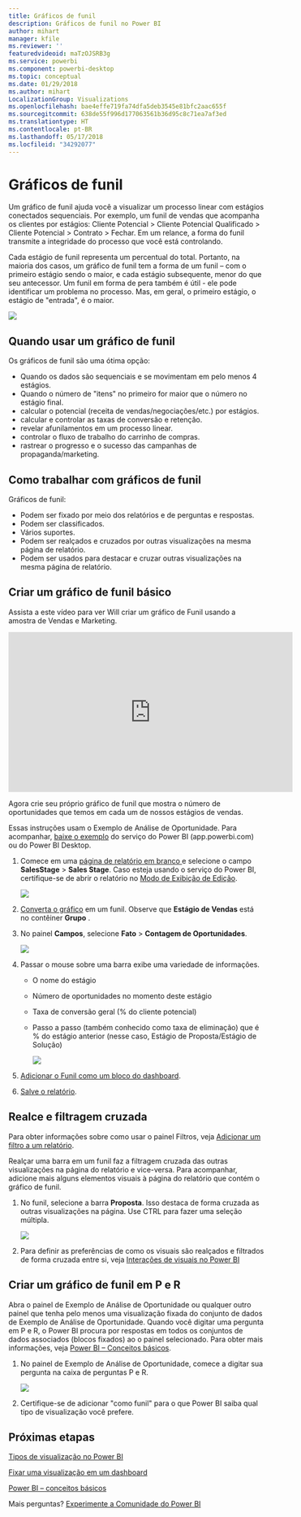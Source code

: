```yaml
---
title: Gráficos de funil
description: Gráficos de funil no Power BI
author: mihart
manager: kfile
ms.reviewer: ''
featuredvideoid: maTzOJSRB3g
ms.service: powerbi
ms.component: powerbi-desktop
ms.topic: conceptual
ms.date: 01/29/2018
ms.author: mihart
LocalizationGroup: Visualizations
ms.openlocfilehash: bae4effe719fa74dfa5deb3545e81bfc2aac655f
ms.sourcegitcommit: 638de55f996d177063561b36d95c8c71ea7af3ed
ms.translationtype: HT
ms.contentlocale: pt-BR
ms.lasthandoff: 05/17/2018
ms.locfileid: "34292077"
---
```

# <a name="funnel-charts"></a>Gráficos de funil
Um gráfico de funil ajuda você a visualizar um processo linear com estágios conectados sequenciais. Por exemplo, um funil de vendas que acompanha os clientes por estágios: Cliente Potencial \> Cliente Potencial Qualificado \> Cliente Potencial \> Contrato \> Fechar.  Em um relance, a forma do funil transmite a integridade do processo que você está controlando.

Cada estágio de funil representa um percentual do total. Portanto, na maioria dos casos, um gráfico de funil tem a forma de um funil – com o primeiro estágio sendo o maior, e cada estágio subsequente, menor do que seu antecessor.  Um funil em forma de pera também é útil - ele pode identificar um problema no processo.  Mas, em geral, o primeiro estágio, o estágio de "entrada", é o maior.

![](media/power-bi-visualization-funnel-charts/funnelplain.png)

## <a name="when-to-use-a-funnel-chart"></a>Quando usar um gráfico de funil
Os gráficos de funil são uma ótima opção:

* Quando os dados são sequenciais e se movimentam em pelo menos 4 estágios.
* Quando o número de "itens" no primeiro for maior que o número no estágio final.
* calcular o potencial (receita de vendas/negociações/etc.) por estágios.
* calcular e controlar as taxas de conversão e retenção.
* revelar afunilamentos em um processo linear.
* controlar o fluxo de trabalho do carrinho de compras.
* rastrear o progresso e o sucesso das campanhas de propaganda/marketing.

## <a name="working-with-funnel-charts"></a>Como trabalhar com gráficos de funil
Gráficos de funil:

* Podem ser fixado por meio dos relatórios e de perguntas e respostas.
* Podem ser classificados.
* Vários suportes.
* Podem ser realçados e cruzados por outras visualizações na mesma página de relatório.
* Podem ser usados para destacar e cruzar outras visualizações na mesma página de relatório.

## <a name="create-a-basic-funnel-chart"></a>Criar um gráfico de funil básico
Assista a este vídeo para ver Will criar um gráfico de Funil usando a amostra de Vendas e Marketing.

<iframe width="560" height="315" src="https://www.youtube.com/embed/qKRZPBnaUXM" frameborder="0" allow="autoplay; encrypted-media" allowfullscreen></iframe>


Agora crie seu próprio gráfico de funil que mostra o número de oportunidades que temos em cada um de nossos estágios de vendas.

Essas instruções usam o Exemplo de Análise de Oportunidade. Para acompanhar, [baixe o exemplo](sample-datasets.md) do serviço do Power BI (app.powerbi.com) ou do Power BI Desktop.   

1. Comece em uma [página de relatório em branco ](power-bi-report-add-page.md) e selecione o campo **SalesStage** \> **Sales Stage**. Caso esteja usando o serviço do Power BI, certifique-se de abrir o relatório no [Modo de Exibição de Edição](service-interact-with-a-report-in-editing-view.md).
   
    ![](media/power-bi-visualization-funnel-charts/funnelselectfield_new.png)
2. [Converta o gráfico](power-bi-report-change-visualization-type.md) em um funil. Observe que **Estágio de Vendas** está no contêiner **Grupo** . 
3. No painel **Campos**, selecione **Fato** \> **Contagem de Oportunidades**.
   
    ![](media/power-bi-visualization-funnel-charts/power-bi-funnel.png)
4. Passar o mouse sobre uma barra exibe uma variedade de informações.
   
   * O nome do estágio
   * Número de oportunidades no momento deste estágio
   * Taxa de conversão geral (% do cliente potencial) 
   * Passo a passo (também conhecido como taxa de eliminação) que é % do estágio anterior (nesse caso, Estágio de Proposta/Estágio de Solução)
     
     ![](media/power-bi-visualization-funnel-charts/funnelhover_new.png)
5. [Adicionar o Funil como um bloco do dashboard](service-dashboard-tiles.md). 
6. [Salve o relatório](service-report-save.md).

## <a name="highlighting-and-cross-filtering"></a>Realce e filtragem cruzada
Para obter informações sobre como usar o painel Filtros, veja [Adicionar um filtro a um relatório](power-bi-report-add-filter.md).

Realçar uma barra em um funil faz a filtragem cruzada das outras visualizações na página do relatório e vice-versa. Para acompanhar, adicione mais alguns elementos visuais à página do relatório que contém o gráfico de funil.

1. No funil, selecione a barra **Proposta**. Isso destaca de forma cruzada as outras visualizações na página. Use CTRL para fazer uma seleção múltipla.
   
   ![](media/power-bi-visualization-funnel-charts/funnelchartnoowl.gif)
2. Para definir as preferências de como os visuais são realçados e filtrados de forma cruzada entre si, veja [Interações de visuais no Power BI](service-reports-visual-interactions.md)

## <a name="create-a-funnel-chart-in-qa"></a>Criar um gráfico de funil em P e R
Abra o painel de Exemplo de Análise de Oportunidade ou qualquer outro painel que tenha pelo menos uma visualização fixada do conjunto de dados de Exemplo de Análise de Oportunidade.  Quando você digitar uma pergunta em P e R, o Power BI procura por respostas em todos os conjuntos de dados associados (blocos fixados) ao o painel selecionado. Para obter mais informações, veja [Power BI – Conceitos básicos](service-basic-concepts.md).

1. No painel de Exemplo de Análise de Oportunidade, comece a digitar sua pergunta na caixa de perguntas P e R.
   
   ![](media/power-bi-visualization-funnel-charts/funnelfromqna_new.png)
   
2. Certifique-se de adicionar "como funil" para o que Power BI saiba qual tipo de visualização você prefere.

## <a name="next-steps"></a>Próximas etapas
[Tipos de visualização no Power BI](power-bi-visualization-types-for-reports-and-q-and-a.md)

[Fixar uma visualização em um dashboard](service-dashboard-pin-tile-from-report.md)

[Power BI – conceitos básicos](service-basic-concepts.md)

Mais perguntas? [Experimente a Comunidade do Power BI](http://community.powerbi.com/)


